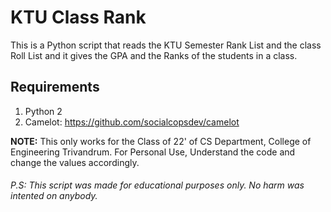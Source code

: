 KTU Class Rank
==============

This is a Python script that reads the KTU Semester Rank List and the class Roll List and it gives the GPA and the Ranks of the students in a class.

Requirements
------------
1. Python 2
2. Camelot: https://github.com/socialcopsdev/camelot



**NOTE:** This only works for the Class of 22' of CS Department, College of Engineering Trivandrum. For Personal Use, Understand the code and change the values accordingly.

###### P.S: This script was made for educational purposes only. No harm was intented on anybody.
